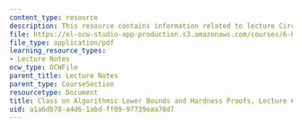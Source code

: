 ```yaml
---
content_type: resource
description: This resource contains information related to lecture Circuit sat.
file: https://ol-ocw-studio-app-production.s3.amazonaws.com/courses/6-890-algorithmic-lower-bounds-fun-with-hardness-proofs-fall-2014/a1a6db78a4d61abdff0997739eaa78d7_MIT6_890F14_L06.pdf
file_type: application/pdf
learning_resource_types:
- Lecture Notes
ocw_type: OCWFile
parent_title: Lecture Notes
parent_type: CourseSection
resourcetype: Document
title: Class on Algorithmic Lower Bounds and Hardness Proofs, Lecture 6 Notes
uid: a1a6db78-a4d6-1abd-ff09-97739eaa78d7
---
```


